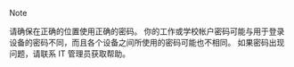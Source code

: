   > [!NOTE]
  > 请确保在正确的位置使用正确的密码。 你的工作或学校帐户密码可能与用于登录设备的密码不同，而且各个设备之间所使用的密码可能也不相同。 如果密码出现问题，请联系 IT 管理员获取帮助。


<!--HONumber=Nov16_HO4-->


